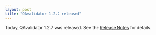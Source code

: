 ```yaml
---
layout: post
title: "QAvalidator 1.2.7 released"
---
```


Today, QAvalidator 1.2.7 was released. See the [Release Notes](https://qavalidator.github.io/static/doc/qav-doc.html#release-notes) for details.
